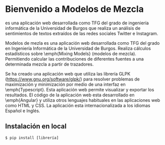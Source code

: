 # Bienvenido a Modelos de Mezcla

es una aplicación web desarrollada como TFG del grado de ingeniería informática de la Universidad de Burgos que realiza un análisis de sentimientos de textos extraídos de las redes sociales Twitter e Instagram.

Modelos de mezla es una aplicación web desarrollada como TFG del grado en Ingeniería Informática de la Universidad de Burgos. Realiza cálculos estadísticos sobre \emph{Mixing Models} (modelos de mezcla). Permitiendo calcular las contribuciones de diferentes fuentes a una determinada mezcla a partir de trazadores.

Se ha creado una aplicación web que utiliza las librería GLPK (https://www.gnu.org/software/glpk/) para resolver problemas de maximización y minimización por medio de una interfaz en \emph{Typescript}. Esta aplicación web permite visualizar y exportar los resultados. El código de la aplicación web esta desarrollado en \emph{Angular} y utiliza otros lenguajes habituales en las aplicaciones web como HTML y CSS. La aplicación esta internacionalizada a los idiomas Español e Inglés.


## Instalación en local

```
$ pip install [librería]
```


